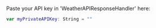 Paste your API key in 'WeatherAPIResponseHandler' here: 

```Swift
var myPrivateAPIKey: String = ""
```
